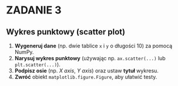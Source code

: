 # ZADANIE 3

## Wykres punktowy (scatter plot)

1. **Wygeneruj dane** (np. dwie tablice `x` i `y` o długości 10) za pomocą NumPy.  
2. **Narysuj wykres punktowy** (używając np. `ax.scatter(...)` lub `plt.scatter(...)`).  
3. **Podpisz osie** (np. *X axis*, *Y axis*) oraz ustaw **tytuł** wykresu.  
4. **Zwróć** obiekt `matplotlib.figure.Figure`, aby ułatwić testy.

